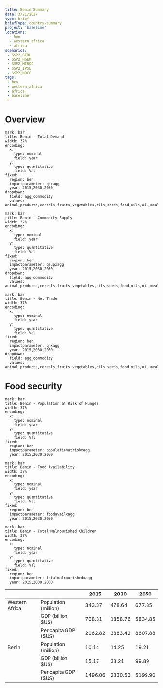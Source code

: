 ```yaml
---
title: Benin Summary
date: 3/21/2017
type: brief
briefType: country-summary
project: 'baseline'
locations:
  - ben
  - western_africa
  - africa
scenarios:
 - SSP2_GFDL
 - SSP2_HGEM
 - SSP2_MIROC
 - SSP2_IPSL
 - SSP2_NOCC
tags:
 - ben
 - western_africa
 - africa
 - baseline
---
```

# Overview 

```chart
mark: bar
title: Benin - Total Demand
width: 37%
encoding:
  x:
    type: nominal
    field: year
  y:
    type: quantitative
    field: Val
fixed:
  region: ben
  impactparameter: qdxagg
  year: 2015,2030,2050
dropdown:
  field: agg_commodity
  values: animal_products,cereals,fruits_vegetables,oils_seeds,food_oils,oil_meals,other,pulses,roots_tubers,sugar
```

```chart
mark: bar
title: Benin - Commodity Supply
width: 37%
encoding:
  x:
    type: nominal
    field: year
  y:
    type: quantitative
    field: Val
fixed:
  region: ben
  impactparameter: qsupxagg
  year: 2015,2030,2050
dropdown:
  field: agg_commodity
  values: animal_products,cereals,fruits_vegetables,oils_seeds,food_oils,oil_meals,other,pulses,roots_tubers,sugar
```

```chart
mark: bar
title: Benin - Net Trade
width: 37%
encoding:
  x:
    type: nominal
    field: year
  y:
    type: quantitative
    field: Val
fixed:
  region: ben
  impactparameter: qnxagg
  year: 2015,2030,2050
dropdown:
  field: agg_commodity
  values: animal_products,cereals,fruits_vegetables,oils_seeds,food_oils,oil_meals,other,pulses,roots_tubers,sugar
```

# Food security

```chart
mark: bar
title: Benin - Population at Risk of Hunger
width: 37%
encoding:
  x:
    type: nominal
    field: year
  y:
    type: quantitative
    field: Val
fixed:
  region: ben
  impactparameter: populationatriskxagg
  year: 2015,2030,2050
```

```chart
mark: bar
title: Benin - Food Availability
width: 37%
encoding:
  x:
    type: nominal
    field: year
  y:
    type: quantitative
    field: Val
fixed:
  region: ben
  impactparameter: foodavailxagg
  year: 2015,2030,2050
```

```chart
mark: bar
title: Benin - Total Malnourished Children
width: 37%
encoding:
  x:
    type: nominal
    field: year
  y:
    type: quantitative
    field: Val
fixed:
  region: ben
  impactparameter: totalmalnourishedxagg
  year: 2015,2030,2050
```

|   |   | 2015 | 2030 | 2050 |
|---|---|---|---|---|
| Western Africa | Population (million) | 343.37 | 478.64 | 677.85 |
|  | GDP (billion $US) | 708.31 | 1858.76 | 5834.85 |
|  | Per capita GDP ($US) | 2062.82 | 3883.42 | 8607.88 |
| Benin | Population (million) | 10.14 | 14.25 | 19.21 |
|  | GDP (billion $US) | 15.17 | 33.21 | 99.89 |
|  | Per capita GDP ($US) | 1496.06| 2330.53| 5199.90|